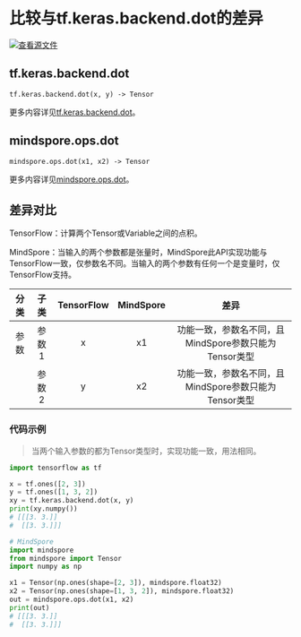 # 比较与tf.keras.backend.dot的差异

[![查看源文件](https://mindspore-website.obs.cn-north-4.myhuaweicloud.com/website-images/r2.1/resource/_static/logo_source.svg)](https://gitee.com/mindspore/docs/blob/r2.1/docs/mindspore/source_zh_cn/note/api_mapping/tensorflow_diff/dot.md)

## tf.keras.backend.dot

```text
tf.keras.backend.dot(x, y) -> Tensor
```

更多内容详见[tf.keras.backend.dot](https://keras.io/zh/backend/#dot)。

## mindspore.ops.dot

```text
mindspore.ops.dot(x1, x2) -> Tensor
```

更多内容详见[mindspore.ops.dot](https://www.mindspore.cn/docs/zh-CN/r2.1/api_python/ops/mindspore.ops.dot.html)。

## 差异对比

TensorFlow：计算两个Tensor或Variable之间的点积。

MindSpore：当输入的两个参数都是张量时，MindSpore此API实现功能与TensorFlow一致，仅参数名不同。当输入的两个参数有任何一个是变量时，仅TensorFlow支持。

| 分类 | 子类 |TensorFlow | MindSpore | 差异 |
| :-: | :-: | :-: | :-: |:-:|
|参数 | 参数1 | x | x1 |功能一致，参数名不同，且MindSpore参数只能为Tensor类型 |
| | 参数2 | y | x2 |功能一致，参数名不同，且MindSpore参数只能为Tensor类型 |

### 代码示例

> 当两个输入参数的都为Tensor类型时，实现功能一致，用法相同。

```python
import tensorflow as tf

x = tf.ones([2, 3])
y = tf.ones([1, 3, 2])
xy = tf.keras.backend.dot(x, y)
print(xy.numpy())
# [[[3. 3.]]
#  [[3. 3.]]]

# MindSpore
import mindspore
from mindspore import Tensor
import numpy as np

x1 = Tensor(np.ones(shape=[2, 3]), mindspore.float32)
x2 = Tensor(np.ones(shape=[1, 3, 2]), mindspore.float32)
out = mindspore.ops.dot(x1, x2)
print(out)
# [[[3. 3.]]
#  [[3. 3.]]]
```
